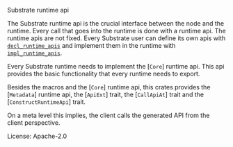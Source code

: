 Substrate runtime api

The Substrate runtime api is the crucial interface between the node and the runtime.
Every call that goes into the runtime is done with a runtime api. The runtime apis are not fixed.
Every Substrate user can define its own apis with
[`decl_runtime_apis`](https://docs.rs/mp-api/latest/mp_api/macro.decl_runtime_apis.html) and implement them in
the runtime with [`impl_runtime_apis`](https://docs.rs/mp-api/latest/mp_api/macro.impl_runtime_apis.html).

Every Substrate runtime needs to implement the [`Core`] runtime api. This api provides the basic
functionality that every runtime needs to export.

Besides the macros and the [`Core`] runtime api, this crates provides the [`Metadata`] runtime
api, the [`ApiExt`] trait, the [`CallApiAt`] trait and the [`ConstructRuntimeApi`] trait.

On a meta level this implies, the client calls the generated API from the client perspective.

License: Apache-2.0